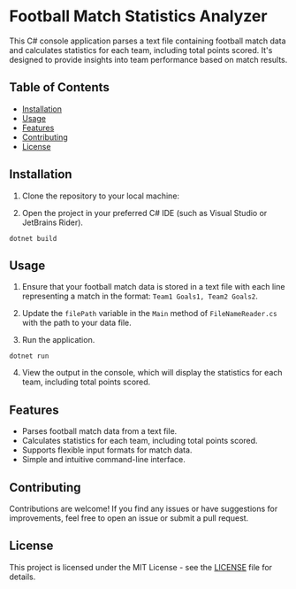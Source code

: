 # Football Match Statistics Analyzer

This C# console application parses a text file containing football match data and calculates statistics for each team, including total points scored. It's designed to provide insights into team performance based on match results.

## Table of Contents

- [Installation](#installation)
- [Usage](#usage)
- [Features](#features)
- [Contributing](#contributing)
- [License](#license)

## Installation

1. Clone the repository to your local machine:

2. Open the project in your preferred C# IDE (such as Visual Studio or JetBrains Rider).
```
dotnet build
```
## Usage

1. Ensure that your football match data is stored in a text file with each line representing a match in the format: `Team1 Goals1, Team2 Goals2`.
   
2. Update the `filePath` variable in the `Main` method of `FileNameReader.cs` with the path to your data file.

3. Run the application.
```
dotnet run
```
4. View the output in the console, which will display the statistics for each team, including total points scored.

## Features

- Parses football match data from a text file.
- Calculates statistics for each team, including total points scored.
- Supports flexible input formats for match data.
- Simple and intuitive command-line interface.

## Contributing

Contributions are welcome! If you find any issues or have suggestions for improvements, feel free to open an issue or submit a pull request.

## License

This project is licensed under the MIT License - see the [LICENSE](LICENSE) file for details.
